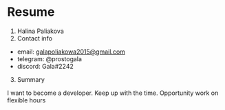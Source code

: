 # Resume 

1. Halina Paliakova
2. Contact info
  * email: galapoliakowa2015@gmail.com
  * telegram: @prostogala
  * discord: Gala#2242
3. Summary

I want to become a developer. Keep up with the time. Opportunity work on flexible hours
